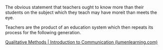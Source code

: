 The obvious statement that teachers ought to know more than their students on the subject which they teach may have moreit than meets the eye. 

Teachers are the product of an education system which then repeats its process for the following generation.


[Qualitative Methods | Introduction to Communication (lumenlearning.com)](https://courses.lumenlearning.com/introductiontocommunication/chapter/qualitative-methods/)